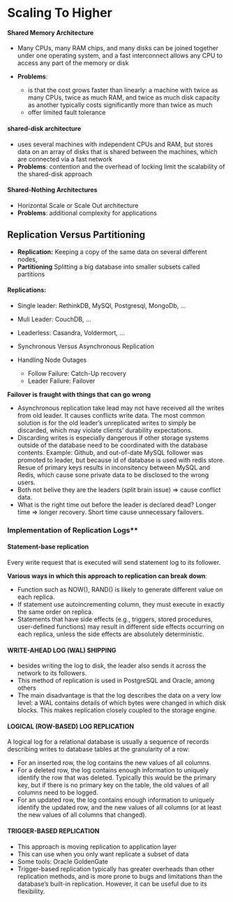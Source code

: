 # Scaling To Higher

#### Shared Memory Architecture
- Many CPUs, many RAM chips, and many disks can be joined together under one operating system, and a fast interconnect allows any CPU to access any part of the memory or disk
- **Problems**:

  + is that the cost grows faster than linearly: a machine with twice as many CPUs, twice as much RAM, and twice as much disk capacity as another typically costs significantly more than twice as much
  + offer limited fault tolerance

#### shared-disk architecture
- uses several machines with independent CPUs and RAM, but stores data on an array of disks that is shared between the machines, which are connected via a fast network
- **Problems**: contention and the overhead of locking limit the scalability of the shared-disk approach

#### Shared-Nothing Architectures
- Horizontal Scale or Scale Out architecture
- **Problems**: additional complexity for applications


## Replication Versus Partitioning

- **Replication:** Keeping a copy of the same data on several different nodes,
- **Partitioning** Splitting a big database into smaller subsets called partitions

#### Replications:
- Single leader: RethinkDB, MySQl, Postgresql, MongoDb, ...
- Muli Leader: CouchDB, ...
- Leaderless: Casandra, Voldermort, ...

- Synchronous Versus Asynchronous Replication
- Handling Node Outages

  + Follow Failure: Catch-Up recovery
  + Leader Failure: Failover

**Failover is fraught with things that can go wrong**

  + Asynchronous replication take lead may not have received all the writes from old leader. It causes conflicts write data. The most common solution is for the old leader’s unreplicated writes to simply be discarded, which may violate clients’ durability expectations.
  + Discarding writes is especially dangerous if other storage systems outside of the database need to be coordinated with the database contents. Example: Github, and out-of-date MySQL follower was promoted to leader, but because id of database is used with redis store. Resue of primary keys results in inconsitency between MySQL and Redis, which cause sone private data to be disclosed to the wrong users.
  + Both not belive they are the leaders (split brain issue) => cause conflict data.
  + What is the right time out before the leader is declared dead? Longer time => longer recovery. Short time cause unnecessary failovers.

### Implementation of Replication Logs**

#### Statement-base replication

Every write request that is executed will send statement log to its follower.

**Various ways in which this approach to replication can break down**:

- Function such as NOW(), RAND() is likely to generate different value on each replica.
- If statement use autoincrementing column, they must execute in exactly the same order on replica.
- Statements that have side effects (e.g., triggers, stored procedures, user-defined functions) may result in different side effects occurring on each replica, unless the side effects are absolutely deterministic.

#### WRITE-AHEAD LOG (WAL) SHIPPING
- besides writing the log to disk, the leader also sends it across the network to its followers.
- This method of replication is used in PostgreSQL and Oracle, among others
- The main disadvantage is that the log describes the data on a very low level: a WAL contains details of which bytes were changed in which disk blocks. This makes replication closely coupled to the storage engine.

#### LOGICAL (ROW-BASED) LOG REPLICATION

A logical log for a relational database is usually a sequence of records describing writes to database tables at the granularity of a row:

  - For an inserted row, the log contains the new values of all columns.
  - For a deleted row, the log contains enough information to uniquely identify the row that was deleted. Typically this would be the primary key, but if there is no primary key on the table, the old values of all columns need to be logged.
  - For an updated row, the log contains enough information to uniquely identify the updated row, and the new values of all columns (or at least the new values of all columns that changed).

#### TRIGGER-BASED REPLICATION

  - This approach is moving replication to application layer
  - This can use when you only want replicate a subset of data
  - Some tools: Oracle GoldenGate
  - Trigger-based replication typically has greater overheads than other replication methods, and is more prone to bugs and limitations than the database’s built-in replication. However, it can be useful due to its flexibility.